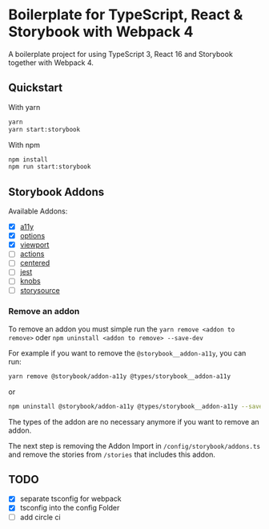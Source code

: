 # Boilerplate for TypeScript, React & Storybook with Webpack 4

A boilerplate project for using TypeScript 3, React 16 and Storybook together with Webpack 4.

## Quickstart

With yarn

```bash
yarn
yarn start:storybook
```

With npm

```bash
npm install
npm run start:storybook
```

## Storybook Addons

Available Addons:

- [x] [a11y](https://github.com/storybooks/storybook/tree/release/3.4/addons/a11y)
- [x] [options](https://github.com/storybooks/storybook/tree/release/3.4/addons/options)
- [x] [viewport](https://github.com/storybooks/storybook/tree/release/3.4/addons/viewport)
- [ ] [actions](https://github.com/storybooks/storybook/tree/release/3.4/addons/actions)
- [ ] [centered](https://github.com/storybooks/storybook/tree/release/3.4/addons/centered)
- [ ] [jest](https://github.com/storybooks/storybook/tree/release/3.4/addons/jest)
- [ ] [knobs](https://github.com/storybooks/storybook/tree/release/3.4/addons/knobs)
- [ ] [storysource](https://github.com/storybooks/storybook/tree/release/3.4/addons/storysource)

### Remove an addon

To remove an addon you must simple run the `yarn remove <addon to remove>` oder `npm uninstall <addon to remove> --save-dev`

For example if you want to remove the `@storybook__addon-a11y`, you can run:

```bash
yarn remove @storybook/addon-a11y @types/storybook__addon-a11y
```

or

```bash
npm uninstall @storybook/addon-a11y @types/storybook__addon-a11y --save-dev
```

The types of the addon are no necessary anymore if you want to remove an addon.

The next step is removing the Addon Import in `/config/storybook/addons.ts` and remove the stories from `/stories` that includes this addon.

## TODO

- [x] separate tsconfig for webpack
- [x] tsconfig into the config Folder
- [ ] add circle ci